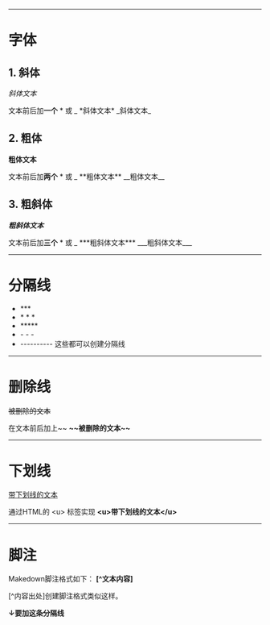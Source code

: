 ***
# 字体
## 1. 斜体
*斜体文本*

文本前后加**一个** \* 或 \_
\*斜体文本\*
\_斜体文本\_
## 2. 粗体
**粗体文本**

文本前后加**两个** \* 或 \_
\*\*粗体文本**
\_\_粗体文本\__
## 3. 粗斜体
***粗斜体文本***

文本前后加**三个** \* 或 \_
\*\*\*粗斜体文本***
\_\_\_粗斜体文本___
***
# 分隔线
+ \***
+ \* * *
+ \*****
+ \- - -
+ \----------
这些都可以创建分隔线 
***
# 删除线
~~被删除的文本~~

在文本前后加上~~
**\~\~被删除的文本\~\~**
***
# 下划线
<u>带下划线的文本</u>

通过HTML的 \<u> 标签实现
**\<u>带下划线的文本\</u>**
***
# 脚注
Makedown脚注格式如下：
**\[^文本内容]**

[^内容出处]创建脚注格式类似这样。

**↓要加这条分隔线**

[^出处]: 这是脚注指向的文本